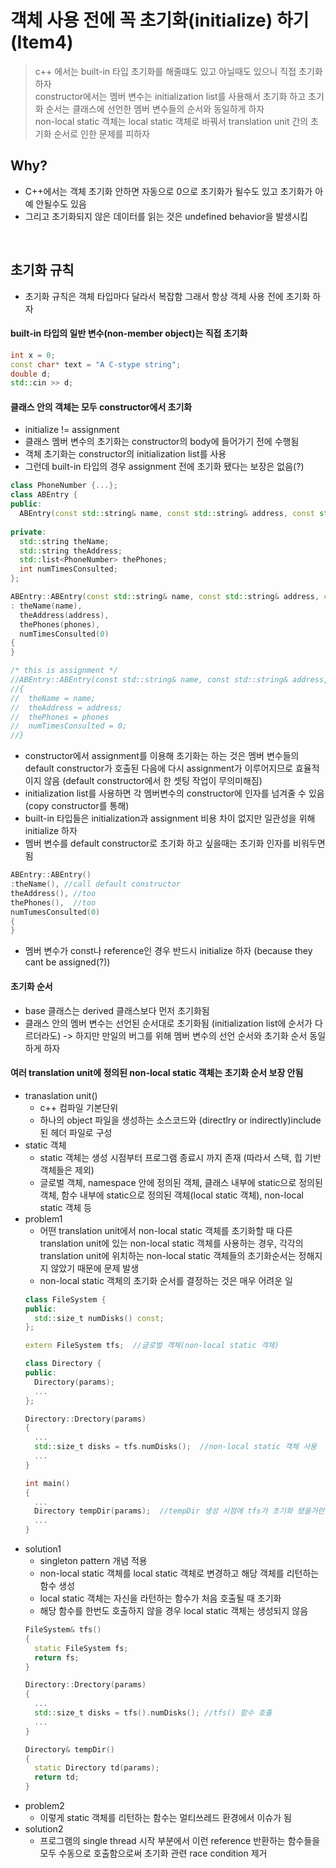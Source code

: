 # 객체 사용 전에 꼭 초기화(initialize) 하기 (Item4)
> c++ 에서는 built-in 타입 초기화를 해줄떄도 있고 아닐때도 있으니 직접 초기화 하자   
> constructor에서는 멤버 변수는 initialization list를 사용해서 초기화 하고 초기화 순서는 클래스에 선언한 멤버 변수들의 순서와 동일하게 하자   
> non-local static 객체는 local static 객체로 바꿔서 translation unit 간의 초기화 순서로 인한 문제를 피하자   
## Why?
- C++에서는 객체 초기화 안하면 자동으로 0으로 초기화가 될수도 있고 초기화가 아예 안될수도 있음
- 그리고 초기화되지 않은 데이터를 읽는 것은 undefined behavior을 발생시킴
</br>

## 초기화 규칙
- 초기화 규칙은 객체 타입마다 달라서 복잡함 그래서 항상 객체 사용 전에 초기화 하자

#### built-in 타입의 일반 변수(non-member object)는 직접 초기화
```c++ 
int x = 0;
const char* text = "A C-stype string";
double d;
std::cin >> d;
``` 

#### 클래스 안의 객체는 모두 constructor에서 초기화
- initialize != assignment
- 클래스 멤버 변수의 초기화는 constructor의 body에 들어가기 전에 수행됨
- 객체 초기화는 constructor의 initialization list를 사용
- 그런데 built-in 타입의 경우 assignment 전에 초기화 됐다는 보장은 없음(?)
```c++
class PhoneNumber {...};
class ABEntry {
public:
  ABEntry(const std::string& name, const std::string& address, const std::list<phoneNumber>& phones);
  
private:
  std::string theName;
  std::string theAddress;
  std::list<PhoneNumber> thePhones;
  int numTimesConsulted;
};

ABEntry::ABEntry(const std::string& name, const std::string& address, const std::list<phoneNumber>& phones)
: theName(name),
  theAddress(address),
  thePhones(phones),
  numTimesConsulted(0)
{
}

/* this is assignment */
//ABEntry::ABEntry(const std::string& name, const std::string& address, const std::list<phoneNumber>& phones)
//{
//  theName = name;
//  theAddress = address;
//  thePhones = phones
//  numTimesConsulted = 0;
//}
```
- constructor에서 assignment를 이용해 초기화는 하는 것은 멤버 변수들의 default constructor가 호출된 다음에 다시 assignment가 이루어지므로 효율적이지 않음 (default constructor에서 한 셋팅 작업이 무의미해짐)
- initialization list를 사용하면 각 멤버변수의 constructor에 인자를 넘겨줄 수 있음 (copy constructor를 통해)
- built-in 타입들은 initialization과 assignment 비용 차이 없지만 일관성을 위해 initialize 하자
- 멤버 변수를 default constructor로 초기화 하고 싶을때는 초기화 인자를 비워두면 됨
```c++
ABEntry::ABEntry()
:theName(), //call default constructor
theAddress(), //too
thePhones(),  //too
numTumesConsulted(0)
{
}
```
- 멤버 변수가 const나 reference인 경우 반드시 initialize 하자 (because they cant be assigned(?))

#### 초기화 순서
- base 클래스는 derived 클래스보다 먼저 초기화됨
- 클래스 안의 멤버 변수는 선언된 순서대로 초기화됨 (initialization list에 순서가 다르더라도) -> 하지만 만일의 버그를 위해 멤버 변수의 선언 순서와 초기화 순서 동일하게 하자

#### 여러 translation unit에 정의된 non-local static 객체는 초기화 순서 보장 안됨
- tranaslation unit()
    - c++ 컴파일 기본단위
    - 하나의 object 파일을 생성하는 소스코드와 (directlry or indirectly)include 된 헤더 파일로 구성
- static 객체
    - static 객체는 생성 시점부터 프로그램 종료시 까지 존재 (따라서 스택, 힙 기반 객체들은 제외)
    - 글로벌 객체, namespace 안에 정의된 객체, 클래스 내부에 static으로 정의된 객체, 함수 내부에 static으로 정의된 객체(local static 객체), non-local static 객체 등
- problem1
    - 어떤 translation unit에서 non-local static 객체를 초기화할 때 다른 translation unit에 있는 non-local static 객체를 사용하는 경우, 각각의 translation unit에 위치하는 non-local static 객체들의 초기화순서는 정해지지 않았기 때문에 문제 발생
    - non-local static 객체의 초기화 순서를 결정하는 것은 매우 어려운 일
    ```c++
    class FileSystem {
    public:
      std::size_t numDisks() const;
    };

    extern FileSystem tfs;  //글로벌 객체(non-local static 객체)

    class Directory {
    public:
      Directory(params);
      ...
    };

    Directory::Drectory(params)
    {
      ...
      std::size_t disks = tfs.numDisks();  //non-local static 객체 사용
      ...
    }

    int main()
    {
      ...
      Directory tempDir(params);  //tempDir 생성 시점에 tfs가 초기화 됐을거란 보장 없음
      ...
    }
    ```
- solution1
    - singleton pattern 개념 적용
    - non-local static 객체를 local static 객체로 변경하고 해당 객체를 리턴하는 함수 생성
    - local static 객체는 자신을 라턴하는 함수가 처음 호출될 때 초기화
    - 해당 함수를 한번도 호출하지 않을 경우 local static 객체는 생성되지 않음
    ```c++
    FileSystem& tfs()
    {
      static FileSystem fs;
      return fs;
    }
    
    Directory::Drectory(params)
    {
      ...
      std::size_t disks = tfs().numDisks(); //tfs() 함수 호출
      ...
    }
    
    Directory& tempDir()
    {
      static Directory td(params);                                       
      return td;
    }
    ```
- problem2
    - 이렇게 static 객체를 리턴하는 함수는 멀티쓰레드 환경에서 이슈가 됨
- solution2
    - 프로그램의 single thread 시작 부분에서 이런 reference 반환하는 함수들을 모두 수동으로 호출함으로써 초기화 관련 race condition 제거
